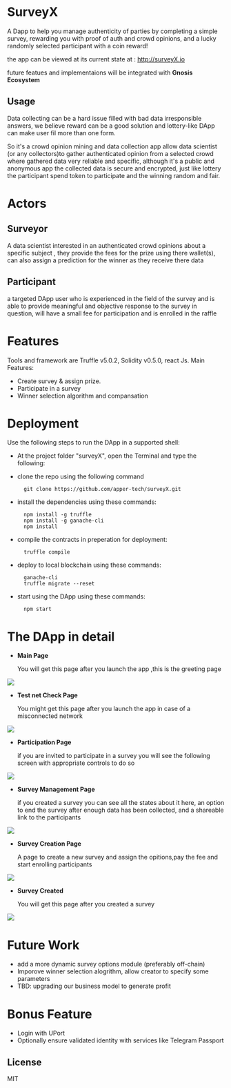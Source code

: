 # SurveyX


A Dapp to help you manage authenticity of parties by completing a simple survey, rewarding you with proof of auth and crowd opinions, and a lucky randomly selected participant with a coin reward!

the app can be viewed at its current state at : http://surveyX.io 

future featues and implementaions will be integrated with **Gnosis Ecosystem**

## Usage
Data collecting can be a hard issue filled with bad data irresponsible answers, we believe reward can be a good solution and lottery-like DApp can make user fil more than one form.

So it's a crowd opinion mining and data collection app allow data scientist (or any collectors)to gather authenticated opinion from a selected crowd where gathered data very reliable and specific, although it's a public and anonymous app the collected data is secure and encrypted, just like lottery  the participant spend token to participate and the winning random and fair.

# Actors
## Surveyor
A data scientist interested in an authenticated crowd opinions about a specific subject , they provide the fees for the prize using there wallet(s), can also assign a prediction for the winner as they receive there data

## Participant 
a targeted DApp user who is experienced in the field of the survey and is able to provide meaningful and objective response to the survey in question, will have a small fee for participation and is enrolled in the raffle


# Features
Tools and framework are Truffle v5.0.2, Solidity v0.5.0, react Js.
Main Features:
- Create survey & assign prize.
- Participate in a survey
- Winner selection algorithm 
and compansation 

# Deployment

Use the following steps to run the DApp in a supported shell:
- At the project folder "surveyX", open the Terminal and type the following:
- clone the repo using the following command

		git clone https://github.com/apper-tech/surveyX.git
- install the dependencies using these commands:

		npm install -g truffle
        npm install -g ganache-cli
        npm install
- compile the contracts in preperation for deployment:

        truffle compile
- deploy to local blockchain using these commands:
		
        ganache-cli
        truffle migrate --reset
- start using the DApp using these commands:

		npm start

# The DApp in detail
- **Main Page**
    
    You will get this page after you launch the app ,this is the greeting page
 
<img src="https://drive.google.com/uc?id=1fHrGnALzv6BmHPC85VkW9ttDaxrEZeck">

 - **Test net Check Page**
    
    You might get this page after you launch the app in case of a misconnected network
 
<img src="https://drive.google.com/uc?id=19Vqf_n6UtsBYcDo7Orw3YmFiKCXCDgWw">

- **Participation Page**
    
    if you are invited to participate in a survey you will see the following screen with appropriate controls to do so  
 
<img src="https://drive.google.com/uc?id=1uAG1AgYmFDFMargdkR2lZRvdNk0bbgjJ">

- **Survey Management Page**
    
    if you created a survey you can see all the states about it here, an option to end the survey after enough data has been collected, and a shareable link to the participants
  
 
<img src="https://drive.google.com/uc?id=1iSTgiJEkiITfuxsRaMEMUxnpcHyUgvp1">

- **Survey Creation Page**
    
    A page to create a new survey and assign the opitions,pay the fee and start enrolling participants
  
 
<img src="https://drive.google.com/uc?id=1VHkxBexFbs3CfBqUTZTAgNaZLxafi_mj">

 - **Survey Created**
   
    You will get this page after you created a survey
 
<img src="https://drive.google.com/uc?id=1BwUuMZwwDlu7Dpt7XrrftaQQ_EEVuDYz">

# Future Work
- add a more dynamic survey options module (preferably off-chain)
- Imporove winner selection alogrithm, allow creator to specify some parameters
- TBD: upgrading our business model to generate profit 

# Bonus Feature
- Login with UPort
- Optionally ensure validated identity with services like Telegram Passport

## License
MIT 
